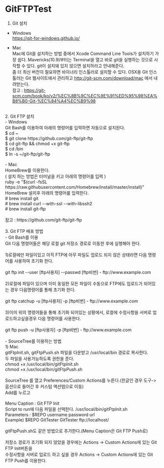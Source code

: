 # GitFTPTest<br/>
1. Git 설치<br/>
- Windows<br/>
https://git-for-windows.github.io/<br/>

- Mac<br/>
Mac에 Git을 설치하는 방법 중에서 Xcode Command Line Tools가 설치하기 가장 쉽다. Mavericks(10.9)부터는 Terminal을 열고 바로 git을 실행하는 것으로 시작할 수 있다. git이 설치돼 있지 않으면 설치하라고 안내해준다.<br/>
좀 더 최신 버전이 필요하면 바이너리 인스톨러로 설치할 수 있다. OSX용 Git 인스톨러는 Git 웹사이트에서 관리하고 http://git-scm.com/download/mac 에서 내려받는다.<br/>
참고 : https://git-scm.com/book/ko/v2/%EC%8B%9C%EC%9E%91%ED%95%98%EA%B8%B0-Git-%EC%84%A4%EC%B9%98<br/>
<br/>
2. Git FTP 설치<br/>
- Windows<br/>
Git Bash를 이용하여 아래의 명령어를 입력하면 자동으로 설치된다.<br/>
$ cd ~<br/>
$ git clone https://github.com/git-ftp/git-ftp<br/>
$ cd git-ftp && chmod +x git-ftp<br/>
$ cd /bin<br/>
$ ln -s ~/git-ftp/git-ftp<br/>
<br/>
- Mac<br/>
HomeBrew를 이용한다.<br/>
( 설치 하는 방법은 터미널을 키고 아래의 명령어를 입력 )<br/>
ruby -e "$(curl -fsSL https://raw.githubusercontent.com/Homebrew/install/master/install)" <br/>
HomeBrew 설치후 아래의 명령어를 입력한다.<br/>
# brew install git<br/>
# brew install curl --with-ssl --with-libssh2<br/>
# brew install git-ftp<br/>
<br/>
참고 : https://github.com/git-ftp/git-ftp<br/>
<br/>
3. Git FTP 배포 방법<br/>
- Git Bash를 이용<br/>
Git 다음 명령어들은 해당 로컬 git 저장소 경로로 이동한 후에 실행해야 한다.<br/>
<br/>
1)로컬에만 파일이있고 아직 FTP에 아무 파일도 업로드 되지 않은 상태라면 다음 명령어를 사용하여 초기화 한다.<br/>
<br/>
 git ftp init --user [ftp사용자] --passwd [ftp비번] - ftp://www.example.com<br/>
<br/>
2)로컬에 파일이 있으며 이미 동일한 모든 파일이 수동으로 FTP에도 업로드가 되어있는 경우 다음명령어를 통해 초기화 한다.<br/>
<br/>
 git ftp catchup -u [ftp사용자] -p [ftp비번] - ftp://www.example.com<br/>
 <br/>
3)이미 위의 명령어들을 통해 초기화 되어있는 상황에서, 로컬에 수정사항을 서버로 업로드하고싶을경우 다음 명령어를 사용한다.<br/>
<br/>
 git ftp push -u [ftp사용자] -p [ftp비번] - ftp://www.example.com<br/>
<br/>
- SourceTree를 이용하는 방법<br/>
1) Mac<br/>
gitFtpInit.sh, gitFtpPush.sh 파일을 다운받고 /usr/local/bin 경로로 복사한다.<br/>
두 파일을 사용가능하도록 권한을 준다.<br/>
chmod +x /usr/local/bin/gitFtpInit.sh<br/>
chmod +x /usr/local/bin/gitFtpPush.sh<br/>
<br/>
SourceTree 를 열고 Preferences/Custom Actions를 누른다.(한글인 경우 도구->옵션으로 들어간 후 커스텀 액션탭으로 이동)<br/>
Add를 누르고 <br/><br/>
Menu Caption : Git FTP Init<br/>
Script to run에 다음 파일을 선택한다. /usr/local/bin/gitFtpInit.sh<br/>
Parameters : $REPO username password url<br/>
Example) $REPO GitTester GitTester ftp://localhost/<br/>
 <br/>
gitFtpPush.sh도 같은 방법으로 추가한다.(Menu Caption은 Git FTP Push로)<br/>
<br/>
저장소 경로가 초기화 되지 않았을 경우에는 Actions -> Custom Actions에 있는 Git FTP Init버튼을<br/>
수정사항을 서버로 업로드 하고 싶을 경우 Actions -> Custom Actions에 있는 Git FTP Push를 이용한다.


